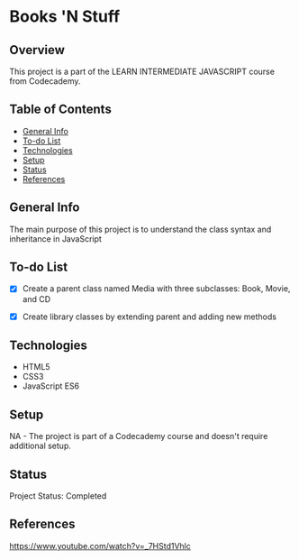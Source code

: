 # Books 'N Stuff

## Overview

This project is a part of the LEARN INTERMEDIATE JAVASCRIPT course from Codecademy.

## Table of Contents

- [General Info](#general-info)
- [To-do List](#to-do-list)
- [Technologies](#technologies)
- [Setup](#setup)
- [Status](#status)
- [References](#references)

## General Info

 The main purpose of this project is to understand the class syntax and inheritance in JavaScript

## To-do List

- [x] Create a parent class named Media with three subclasses: Book, Movie, and CD
- [x] Create library classes by extending parent and adding new methods  


## Technologies

- HTML5
- CSS3
- JavaScript ES6


## Setup

NA - The project is part of a Codecademy course and doesn't require additional setup.

## Status

Project Status: Completed

## References
https://www.youtube.com/watch?v=_7HStd1Vhlc
